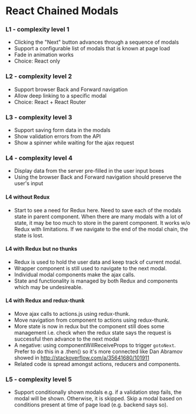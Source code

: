 # React Chained Modals

### L1 - complexity level 1

 - Clicking the "Next" button advances through a sequence of modals
 - Support a configurable list of modals that is known at page load
 - Fade in animation works
 - Choice: React only
 
### L2 - complexity level 2

 - Support browser Back and Forward navigation
 - Allow deep linking to a specific modal
 - Choice: React + React Router
 
### L3 - complexity level 3

 - Support saving form data in the modals
 - Show validation errors from the API
 - Show a spinner while waiting for the ajax request

### L4 - complexity level 4

 - Display data from the server pre-filled in the user input boxes
 - Using the browser Back and Forward navigation should preserve the user's input
 
#### L4 without Redux

 - Start to see a need for Redux here. Need to save each of the modals state in parent component.
   When there are many modals with a lot of state, it may be too much to store in the parent component.
   It works w/o Redux with limitations. If we navigate to the end of the modal chain, the state is lost.

#### L4 with Redux but no thunks

 - Redux is used to hold the user data and keep track of current modal.
 - Wrapper component is still used to navigate to the next modal.
 - Individual modal components make the ajax calls.
 - State and functionality is managed by both Redux and components which may be undesireable.

#### L4 with Redux and redux-thunk

 - Move ajax calls to actions.js using redux-thunk.
 - Move navigation from component to actions using redux-thunk.
 - More state is now in redux but the component still does some management
   i.e. check when the redux state says the request is successful then advance to the next modal
 - A negative: using componentWillReceiveProps to trigger `gotoNext`.
   Prefer to do this in a .then() so it's more connected like Dan Abramov
   showed in http://stackoverflow.com/a/35641680/101911
 - Related code is spread amongst actions, reducers and components.

### L5 - complexity level 5

 - Support conditionally shown modals
   e.g. if a validation step fails, the modal will be shown. Otherwise, it is skipped.
   Skip a modal based on conditions present at time of page load (e.g. backend says so).
